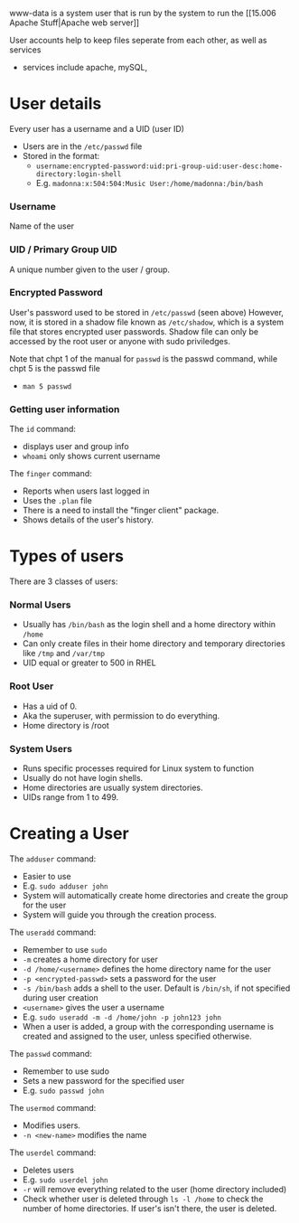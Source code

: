 www-data is a system user that is run by the system to run the [[15.006 Apache Stuff|Apache web server]] 

User accounts help to keep files seperate from each other, as well as services
- services include apache, mySQL, 

# User details
Every user has a username and a UID (user ID)
- Users are in the `/etc/passwd` file
- Stored in the format: 
	- `username:encrypted-password:uid:pri-group-uid:user-desc:home-directory:login-shell`
	- E.g. `madonna:x:504:504:Music User:/home/madonna:/bin/bash`
### Username
Name of the user

### UID / Primary Group UID
A unique number given to the user / group.

### Encrypted Password
User's password used  to be stored in `/etc/passwd` (seen above)
However, now, it is stored in a shadow file known as `/etc/shadow`, which is a system file that stores encrypted user passwords.
Shadow file can only be accessed by the root user or anyone with sudo priviledges.

Note that chpt 1 of the manual for `passwd` is the passwd command, while chpt 5 is the passwd file
- `man 5 passwd`
### Getting user information

The `id` command:
- displays user and group info
- `whoami` only shows current username

The `finger` command:
- Reports when users last logged in
- Uses the `.plan` file
- There is a need to install the "finger client" package.
- Shows details of the user's history.


# Types of users
There are 3 classes of users:

### Normal Users
- Usually has `/bin/bash` as the login shell and a home directory within `/home`
- Can only create files in their home directory and temporary directories like `/tmp` and `/var/tmp`
- UID equal or greater to 500 in RHEL

### Root User
- Has a uid of 0.
- Aka the superuser, with permission to do everything.
- Home directory is /root

### System Users
- Runs specific processes required for Linux system to function
- Usually do not have login shells.
- Home directories are usually system directories.
- UIDs range from 1 to 499.

# Creating a User

The `adduser` command:
- Easier to use
- E.g. `sudo adduser john`
- System will automatically create home directories and create the group for the user
- System will guide you through the creation process.

The `useradd` command:
- Remember to use `sudo`
- `-m` creates a home directory for user
- `-d /home/<username>` defines the home directory name for the user
- `-p <encrypted-passwd>` sets a password for the user
- `-s /bin/bash` adds a shell to the user. Default is `/bin/sh`, if not specified during user creation
- `<username>` gives the user a username
- E.g. `sudo useradd -m -d /home/john -p john123 john`
- When a user is added, a group with the corresponding username is created and assigned to the user, unless specified otherwise.

The `passwd` command:
- Remember to use sudo
- Sets a new password for the specified user
- E.g. `sudo passwd john`

The `usermod` command:
- Modifies users.
- `-n <new-name>` modifies the name

The `userdel` command:
- Deletes users
- E.g. `sudo userdel john` 
- `-r` will remove everything related to the user (home directory included)
- Check whether user is deleted through `ls -l /home` to check the number of home directories. If user's isn't there, the user is deleted.
